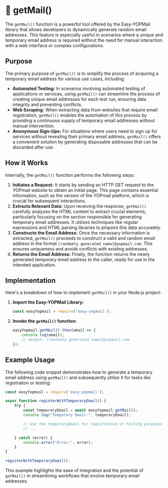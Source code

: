 # 📧 getMail()

The `getMail()` function is a powerful tool offered by the Easy-YOPMail library that allows developers to dynamically generate random email addresses. This feature is especially useful in scenarios where a unique and temporary email address is required without the need for manual interaction with a web interface or complex configurations.

## Purpose

The primary purpose of `getMail()` is to simplify the process of acquiring a temporary email address for various use cases, including:

* **Automated Testing:** In scenarios involving automated testing of applications or services, using `getMail()` can streamline the process of creating unique email addresses for each test run, ensuring data integrity and preventing conflicts.
* **Web Scraping:** When extracting data from websites that require email registration,  `getMail()` enables the automation of this process by providing a continuous supply of temporary email addresses without manual intervention.
* **Anonymous Sign-Ups:** For situations where users need to sign up for services without revealing their primary email address, `getMail()` offers a convenient solution by generating disposable addresses that can be discarded after use.

## How it Works

Internally, the `getMail()` function performs the following steps:

1. **Initiates a Request:** It starts by sending an HTTP GET request to the YOPmail website to obtain an initial page. This page contains essential information, such as the version of the YOPmail platform, which is crucial for subsequent interactions.
2. **Extracts Relevant Data:** Upon receiving the response, `getMail()` carefully analyzes the HTML content to extract crucial elements, particularly focusing on the section responsible for generating temporary email addresses. It utilizes techniques like regular expressions and HTML parsing libraries to pinpoint this data accurately.
3. **Constructs the Email Address:**  Once the necessary information is extracted, `getMail()` proceeds to construct a valid and random email address in the format `[randomly generated name]@yopmail.com`. This ensures uniqueness and avoids conflicts with existing addresses.
4. **Returns the Email Address:** Finally, the function returns the newly generated temporary email address to the caller, ready for use in the intended application.

## Implementation

Here's a breakdown of how to implement `getMail()` in your Node.js project:

1. **Import the Easy-YOPMail Library:**
    ```javascript
    const easyYopmail = require('easy-yopmail');
    ```

2. **Invoke the `getMail()` function:**
    ```javascript
    easyYopmail.getMail().then(email => {
        console.log(email);
        // Output: [randomly generated name]@yopmail.com 
    });
    ```

## Example Usage

The following code snippet demonstrates how to generate a temporary email address using `getMail()` and subsequently utilize it for tasks like registration or testing:

```javascript
const easyYopmail = require('easy-yopmail');

async function registerWithTemporaryEmail() {
    try {
        const temporaryEmail = await easyYopmail.getMail();
        console.log("Temporary Email:", temporaryEmail);

        // Use the temporaryEmail for registration or testing purposes
        // ...

    } catch (error) {
        console.error("Error:", error);
    }
}

registerWithTemporaryEmail();
```

This example highlights the ease of integration and the potential of `getMail()` in streamlining workflows that involve temporary email addresses. 
